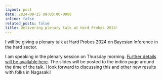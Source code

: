 ```yaml
---
layout: post
date: 2024-09-15 09:00:00-0900
inline: false
related_posts: false
title: Delivering plenary talk at Hard Probes 2024!
---
```


I will be giving a plenary talk at Hard Probes 2024 on Bayesian Inference in the hard sector.

I am speaking in the plenary session on Thursday morning.
[Further details will be available here](https://indico.cern.ch/event/1339555/contributions/6038279/).
The slides will be posted to the indico page around the time of the talk.
I look forward to discussing this and other new results with folks in Nagasaki!
